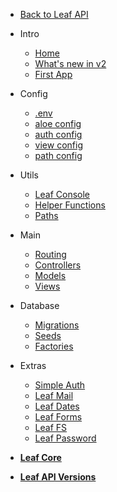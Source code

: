 * [Back to Leaf API](leaf-mvc/ "Leaf API")

* Intro
  * [Home](/leaf-mvc/v/2.0/ "Leaf API")
  * [What's new in v2](/leaf-mvc/v/2.0/new "What's new in v2")
  * [First App](/leaf-mvc/v/2.0/intro/first-app "Your First App")

* Config
  * [.env](/leaf-mvc/v/2.0/config/env "Environment Vars - Leaf API")
  * [aloe config](/leaf-mvc/v/2.0/config/aloe "Aloe Config - Leaf API")
  * [auth config](/leaf-mvc/v/2.0/config/auth "Auth Config - Leaf API")
  * [view config](/leaf-mvc/v/2.0/config/views "View Config - Leaf API")
  * [path config](/leaf-mvc/v/2.0/config/paths "Path Config - Leaf API")

* Utils
  * [Leaf Console](/leaf-mvc/v/2.0/utils/console "Leaf Console - Leaf API")
  * [Helper Functions](/leaf-mvc/v/2.0/utils/functions "Helpers - Leaf API")
  * [Paths](/leaf-mvc/v/2.0/utils/paths "Paths - Leaf API")

* Main
  * [Routing](/leaf-mvc/v/2.0/core/routing "Routing - Leaf API")
  * [Controllers](/leaf-mvc/v/2.0/core/controllers "Controllers - Leaf API")
  * [Models](/leaf-mvc/v/2.0/core/models "Models - Leaf API")
  * [Views](/leaf-mvc/v/2.0/core/views "Views - Leaf API")

* Database
  * [Migrations](/leaf-mvc/v/2.0/database/migrations "Migrations - Leaf API")
  * [Seeds](/leaf-mvc/v/2.0/database/seeds "Seeds - Leaf API")
  * [Factories](/leaf-mvc/v/2.0/database/factories "Factories - Leaf API")

* Extras
  * [Simple Auth](leaf/v/2.4-beta/core/auth)
  * [Leaf Mail](leaf/v/2.4-beta/core/mail)
  * [Leaf Dates](leaf/v/2.4-beta/core/date)
  * [Leaf Forms](leaf/v/2.4-beta/core/forms)
  * [Leaf FS](leaf/v/2.4-beta/core/fs "Leaf FileSystem")
  * [Leaf Password](2.1/beta-zone/password "Leaf Password Helper")

* [**Leaf Core**](/leaf/)

* [**Leaf API Versions**](leaf-mvc/versions)
